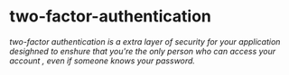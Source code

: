 # two-factor-authentication
###### two-factor authentication is a extra layer of security for your application desighned to enshure that you're the only person who can access your account , even if someone knows your password.
